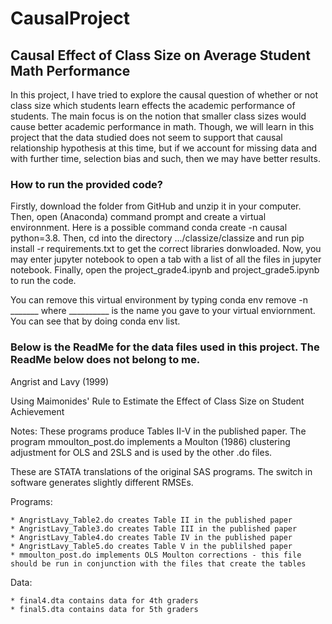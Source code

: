 # CausalProject

## Causal Effect of Class Size on Average Student Math Performance

In this project, I have tried to explore the causal question of whether or not class size which students learn effects the academic performance of students. The main focus is on the notion that smaller class sizes would cause better academic performance in math. Though, we will learn in this project that the data studied does not seem to support that causal relationship hypothesis at this time, but if we account for missing data and with further time, selection bias and such, then we may have better results.

### How to run the provided code?

Firstly, download the folder from GitHub and unzip it in your computer. Then, open (Anaconda) command prompt and create a virtual environnment. Here is a possible command conda create -n causal python=3.8. Then, cd into the directory .../classize/classize and run pip install -r requirements.txt to get the correct libraries donwloaded. Now, you may enter jupyter notebook to open a tab with a list of all the files in jupyter notebook. Finally, open the project_grade4.ipynb and project_grade5.ipynb to run the code. 

You can remove this virtual environment by typing conda env remove -n _______ where __________ is the name you gave to your virtual enviornment. You can see that by doing conda env list.  



### Below is the ReadMe for the data files used in this project. The ReadMe below does not belong to me. 

Angrist and Lavy (1999)

Using Maimonides' Rule to Estimate the Effect of Class Size on Student Achievement

Notes: These programs produce Tables II-V in the published paper. The program mmoulton_post.do implements a Moulton (1986) clustering adjustment for OLS and 2SLS and is used by the other .do files. 

These are STATA translations of the original SAS programs. The switch in software generates slightly different RMSEs.

Programs: 

    * AngristLavy_Table2.do creates Table II in the published paper
    * AngristLavy_Table3.do creates Table III in the published paper
    * AngristLavy_Table4.do creates Table IV in the published paper
    * AngristLavy_Table5.do creates Table V in the publilshed paper
    * mmoulton_post.do implements OLS Moulton corrections - this file should be run in conjunction with the files that create the tables

Data:

    * final4.dta contains data for 4th graders
    * final5.dta contains data for 5th graders 
